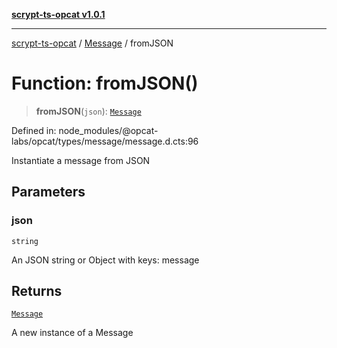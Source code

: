 [**scrypt-ts-opcat v1.0.1**](../../../README.md)

***

[scrypt-ts-opcat](../../../README.md) / [Message](../README.md) / fromJSON

# Function: fromJSON()

> **fromJSON**(`json`): [`Message`](../../../classes/Message.md)

Defined in: node\_modules/@opcat-labs/opcat/types/message/message.d.cts:96

Instantiate a message from JSON

## Parameters

### json

`string`

An JSON string or Object with keys: message

## Returns

[`Message`](../../../classes/Message.md)

A new instance of a Message
